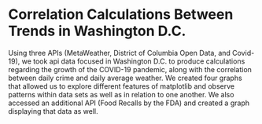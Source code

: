 # Correlation Calculations Between Trends in Washington D.C.

Using three APIs (MetaWeather, District of Columbia Open Data, and Covid-19), we took api data focused in Washington D.C. to produce calculations regarding the  growth of the COVID-19 pandemic, along with the correlation between daily crime and daily average weather. We created four graphs that allowed us to explore different features of matplotlib and observe patterns within data sets as well as in relation to one another. We also accessed an additional API (Food Recalls by the FDA) and created a graph displaying that data as well.

